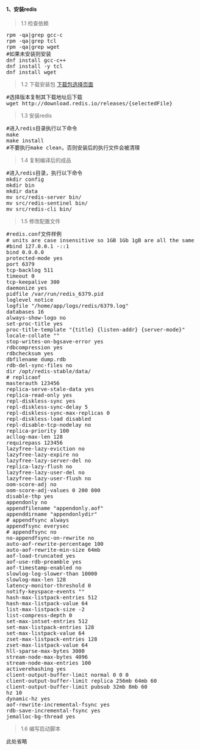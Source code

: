#### 1、安装redis
>1.1 检查依赖
<pre class="prettyprint lang-s">
rpm -qa|grep gcc-c
rpm -qa|grep tcl
rpm -qa|grep wget
#如果未安装则安装
dnf install gcc-c++ 
dnf install -y tcl 
dnf install wget
</pre>
>1.2 下载安装包
<a href="http://download.redis.io/releases/" target="_blank">下载包选择页面</a>
<pre class="prettyprint lang-s">
#选择版本复制其下载地址后下载
wget http://download.redis.io/releases/{selectedFile}
</pre>
>1.3 安装redis
<pre class="prettyprint lang-s">
#进入redis目录执行以下命令
make 
make install
#不要执行make clean，否则安装后的执行文件会被清理
</pre>
>1.4 复制编译后的成品
<pre class="prettyprint lang-s">
#进入redis目录，执行以下命令
mkdir config
mkdir bin
mkdir data
mv src/redis-server bin/
mv src/redis-sentinel bin/
mv src/redis-cli bin/
</pre>
>1.5 修改配置文件
<pre class="prettyprint lang-s linenums">
#redis.conf文件样例
# units are case insensitive so 1GB 1Gb 1gB are all the same.
#bind 127.0.0.1 -::1
bind 0.0.0.0
protected-mode yes
port 6379
tcp-backlog 511
timeout 0
tcp-keepalive 300
daemonize yes
pidfile /var/run/redis_6379.pid
loglevel notice
logfile "/home/app/logs/redis/6379.log"
databases 16
always-show-logo no
set-proc-title yes
proc-title-template "{title} {listen-addr} {server-mode}"
locale-collate ""
stop-writes-on-bgsave-error yes
rdbcompression yes
rdbchecksum yes
dbfilename dump.rdb
rdb-del-sync-files no
dir /opt/redis-stable/data/
# replicaof <masterip> <masterport>
masterauth 123456
replica-serve-stale-data yes
replica-read-only yes
repl-diskless-sync yes
repl-diskless-sync-delay 5
repl-diskless-sync-max-replicas 0
repl-diskless-load disabled
repl-disable-tcp-nodelay no
replica-priority 100
acllog-max-len 128
requirepass 123456
lazyfree-lazy-eviction no
lazyfree-lazy-expire no
lazyfree-lazy-server-del no
replica-lazy-flush no
lazyfree-lazy-user-del no
lazyfree-lazy-user-flush no
oom-score-adj no
oom-score-adj-values 0 200 800
disable-thp yes
appendonly no
appendfilename "appendonly.aof"
appenddirname "appendonlydir"
# appendfsync always
appendfsync everysec
# appendfsync no
no-appendfsync-on-rewrite no
auto-aof-rewrite-percentage 100
auto-aof-rewrite-min-size 64mb
aof-load-truncated yes
aof-use-rdb-preamble yes
aof-timestamp-enabled no
slowlog-log-slower-than 10000
slowlog-max-len 128
latency-monitor-threshold 0
notify-keyspace-events ""
hash-max-listpack-entries 512
hash-max-listpack-value 64
list-max-listpack-size -2
list-compress-depth 0
set-max-intset-entries 512
set-max-listpack-entries 128
set-max-listpack-value 64
zset-max-listpack-entries 128
zset-max-listpack-value 64
hll-sparse-max-bytes 3000
stream-node-max-bytes 4096
stream-node-max-entries 100
activerehashing yes
client-output-buffer-limit normal 0 0 0
client-output-buffer-limit replica 256mb 64mb 60
client-output-buffer-limit pubsub 32mb 8mb 60
hz 10
dynamic-hz yes
aof-rewrite-incremental-fsync yes
rdb-save-incremental-fsync yes
jemalloc-bg-thread yes
</pre>
>1.6 编写启动脚本
<pre class="prettyprint lang-s">
此处省略
</pre>